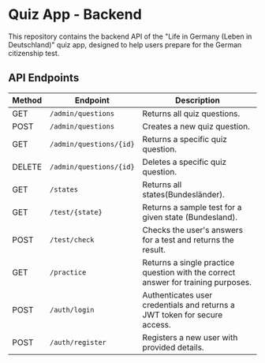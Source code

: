 # Quiz App - Backend

This repository contains the backend API of the "Life in Germany (Leben in Deutschland)" quiz app, designed to help users prepare for the German citizenship test.

<!-- 
The frontend part of this application is maintained in a separate repository. You can find it [here](https://github.com/your-username/frontend-repo-name).
-->

## API Endpoints

| Method | Endpoint                | Description                                                                       |
|--------|-------------------------|-----------------------------------------------------------------------------------|
| GET    | `/admin/questions`      | Returns all quiz questions.                                                       |
| POST   | `/admin/questions`      | Creates a new quiz question.                                                      |
| GET    | `/admin/questions/{id}` | Returns a specific quiz question.                                                 |
| DELETE | `/admin/questions/{id}` | Deletes a specific quiz question.                                                 |
| GET    | `/states`               | Returns all states(Bundesländer).                                                 |
| GET    | `/test/{state}`         | Returns a sample test for a given state (Bundesland).                             |
| POST   | `/test/check`           | Checks the user's answers for a test and returns the result.                      |
| GET    | `/practice`             | Returns a single practice question with the correct answer for training purposes. |
| POST   | `/auth/login`           | Authenticates user credentials and returns a JWT token for secure access.         |
| POST   | `/auth/register`        | Registers a new user with provided details.                                       |